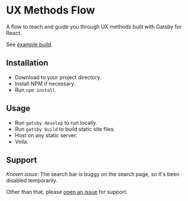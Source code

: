 # UX Methods Flow

A flow to teach and guide you through UX methods built with Gatsby for React.

See [example build](http://methods.ux.artisantechgroup.io).

## Installation

- Download to your project directory.
- Install NPM if necessary.
- Run `npm install`.

## Usage

- Run `gatsby develop` to run locally.
- Run `gatsby build` to build static site files.
- Host on any static server.
- Voila.

## Support

_Known issue:_
The search bar is buggy on the search page, so it's been disabled temporarily.

Other than that, please [open an issue](https://bitbucket.org/14rego/ux-method-flow/issues) for support.
